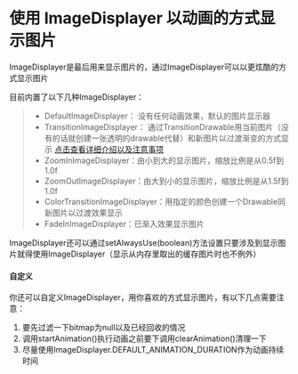 # 使用 ImageDisplayer 以动画的方式显示图片

ImageDisplayer是最后用来显示图片的，通过ImageDisplayer可以以更炫酷的方式显示图片

目前内置了以下几种ImageDisplayer：
>* DefaultImageDisplayer： 没有任何动画效果，默认的图片显示器
>* TransitionImageDisplayer： 通过TransitionDrawable用当前图片（没有的话就创建一张透明的drawable代替）和新图片以过渡渐变的方式显示 [点击查看详细介绍以及注意事项](transition_image_displayer.md)
>* ZoomInImageDisplayer：由小到大的显示图片，缩放比例是从0.5f到1.0f
>* ZoomOutImageDisplayer：由大到小的显示图片，缩放比例是从1.5f到1.0f
>* ColorTransitionImageDisplayer：用指定的颜色创建一个Drawable同新图片以过渡效果显示
>* FadeInImageDisplayer：已渐入效果显示图片

ImageDisplayer还可以通过setAlwaysUse(boolean)方法设置只要涉及到显示图片就得使用ImageDisplayer（显示从内存里取出的缓存图片时也不例外）

#### 自定义
你还可以自定义ImageDisplayer，用你喜欢的方式显示图片，有以下几点需要注意：

1. 要先过滤一下bitmap为null以及已经回收的情况
2. 调用startAnimation()执行动画之前要下调用clearAnimation()清理一下
3. 尽量使用ImageDisplayer.DEFAULT_ANIMATION_DURATION作为动画持续时间
